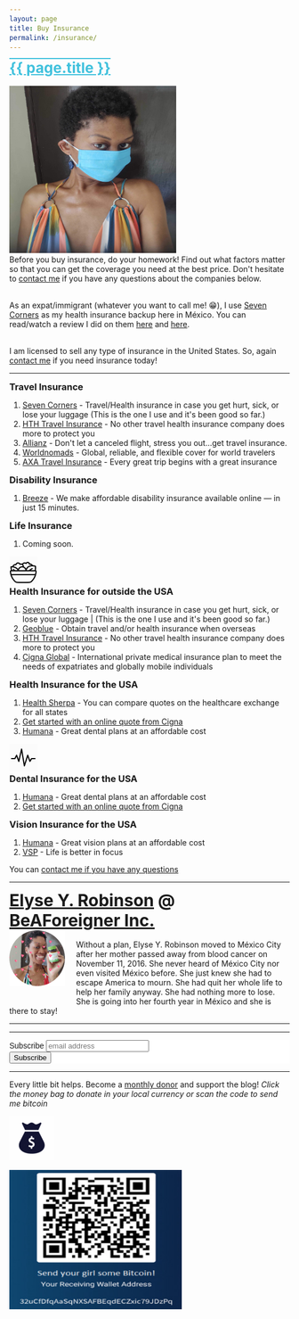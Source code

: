 ```yaml
---
layout: page
title: Buy Insurance
permalink: /insurance/
---
```


<div style="color: #40c1dd; text-align: left; font-size: 26px; font-weight: bold; text-decoration: underline overline">{{ page.title }}</div><br>

<picture>
  <source srcset="/img/insurance agent.webp" type="image/webp">
  <source srcset="/img/insurance agent.jpg" type="image/jpeg">
<img src="/img/insurance agent.jpg" alt="Elyse Y. Robinson" width="300" height="300">
</picture>

<br>
Before you buy insurance, do your homework! Find out what factors matter so that you can get the coverage you need at the best price. Don't hesitate to <a href="https://elyserobinson.com/contact">contact me</a> if you have any questions about the companies below.<br><br>

As an expat/immigrant (whatever you want to call me! 😁), I use <a href="https://www.sevencorners.com/?a=7EA9D670-6805-4F0F-AB1C-804BD2C35B7D&z=HGP2SEQ" target="_blank">Seven Corners</a> as my health insurance backup here in M&eacute;xico. You can read/watch a review I did on them <a href="https://elyserobinson.com/expat-insurance">here</a> and <a href="https://elyserobinson.com/seven-corners-review">here</a>.<br><br>

I am licensed to sell any type of insurance in the United States. So, again <a href="https://elyserobinson.com/contact">contact me</a> if you need insurance today!

<hr>

<div style="font-size: 1.17em; font-weight: bold">Travel Insurance</div>
<ol><li><a href="https://www.sevencorners.com/?a=7EA9D670-6805-4F0F-AB1C-804BD2C35B7D&z=HGP2SEQ" target="_blank">Seven Corners</a> - Travel/Health insurance in case you get hurt, sick, or lose your luggage (This is the one I use and it's been good so far.)</li>

<li><a href="https://www.hthtravelinsurance.com/insurance_landing.cfm?link_id=164252" target="_blank">HTH Travel Insurance</a> - No other travel health insurance company does more to protect you</li>

<li><a href="http://www.agentmaxonline.com/agentmaxweb/storefront/index.html#/home/?emaillinkcode=ABIYU4TLWGBGTNHC6ZWLRSKAR7AIBWE33AAW7OYIPBPWYZZAHMNGY4GI3QWHIYSJSFMRKVFBSRHL353RYXNHYWHXUUUWM6LOOV3244I%3d" target="_blank">Allianz</a> - Don't let a canceled flight, stress you out...get travel insurance.</li>

<li><a href="https://www.worldnomads.com/Turnstile/AffiliateLink?partnerCode=robisonforeigner&source=link&utm_source=robisonforeigner&utm_content=link&path=//www.worldnomads.com/travel-insurance/" target="_blank">Worldnomads</a> - Global, reliable, and flexible cover for world travelers</li>

<li><a href="https://www.awin1.com/awclick.php?gid=356196&mid=7970&awinaffid=323811&linkid=2599517&clickref=" target="_blank">AXA Travel Insurance</a> - Every great trip begins with a great insurance</li>
</ol>

<div style="font-size: 1.17em; font-weight: bold">Disability Insurance</div>
<ol>
<li><a href="https://www.meetbreeze.com/offer/1072" target="_blank">Breeze</a> - We make affordable disability insurance available online — in just 15 minutes.</li>
</ol>

<div style="font-size: 1.17em; font-weight: bold">Life Insurance</div>
<ol><li>Coming soon.</li>
</ol>

<img src="/img/salad.gif" width="50" height="50">

<div style="font-size: 1.17em; font-weight: bold">Health Insurance for outside the USA</div>
<ol><li><a href="https://www.sevencorners.com/?a=7EA9D670-6805-4F0F-AB1C-804BD2C35B7D&z=HGP2SEQ" target="_blank">Seven Corners</a> - Travel/Health insurance in case you get hurt, sick, or lose your luggage | (This is the one I use and it's been good so far.)</li>

<li><a href="https://www.geobluetravelinsurance.com/index.cfm?link_id=164252&header=y&footer=y&personalized=n" target="_blank">Geoblue</a> - Obtain travel and/or health insurance when overseas</li>

<li><a href="https://www.hthtravelinsurance.com/insurance_landing.cfm?link_id=164252" target="_blank">HTH Travel Insurance</a> - No other travel health insurance company does more to protect you</li>

<li><a href="https://www.cignaglobal.com/quote/pages/quote/PersonalInformationLiteV3.html?AffinityPartner=0c87bfca9d32b49102c4c37a2e8f1a1b&utm_source=broker&utm_medium=tlink&utm_campaign=NE10473370" target="_blank">Cigna Global</a> - International private medical insurance plan to meet the needs of expatriates and globally mobile individuals</li>
</ol>

<div style="font-size: 1.17em; font-weight: bold">Health Insurance for the USA</div>
<ol><li><a href="https://www.healthsherpa.com/marketplace/health?_agent_id=elyse-robinson&is_agent=true" target="_blank">Health Sherpa</a> - You can compare quotes on the healthcare exchange for all states</li>

<li><a href="https://cignaindividual.com/public/Users/ExternalConnect.aspx?id=496161&page=quote" target="_blank">Get started with an online quote from Cigna</a></li>

<li><a href="https://www.humana.com/agent/health-insurance-Agents/AOALanding?SANID=1798795&isMarketpointAgent=false" target="_blank">Humana</a> - Great dental plans at an affordable cost</li>
</ol>

<img src="/img/activity.gif" width="50" height="50">

<div style="font-size: 1.17em; font-weight: bold">Dental Insurance for the USA</div>
<ol><li><a href="https://www.humana.com/agent/health-insurance-Agents/AOALanding?SANID=1798795&isMarketpointAgent=false" target="_blank">Humana</a> - Great dental plans at an affordable cost</li>

<li><a href="https://cignaindividual.com/public/Users/ExternalConnect.aspx?id=496161&page=quote" target="_blank">Get started with an online quote from Cigna</a></li>
</ol>

<div style="font-size: 1.17em; font-weight: bold">Vision Insurance for the USA</div>
<ol><li><a href="https://www.humana.com/agent/health-insurance-Agents/AOALanding?SANID=1798795&isMarketpointAgent=false" target="_blank">Humana</a> - Great vision plans at an affordable cost</li>

<li><a href="https://www.individualbrokervision.com/Enroll/MbrEnroll.aspx?AgtCode=VSP21869" target="_blank">VSP</a> - Life is better in focus</li>
</ol>

You can <a href="https://elyserobinson.com/contact">contact me if you have any questions</a>

<hr>

<div style="font-size: 30px; font-weight: bold;"><a href="https://elyserobinson.com" target="_blank">Elyse Y. Robinson</a> @ <a href="https://www.beaforeigner.com" target="_blank">BeAForeigner Inc.</a></div>
<div style="float: left; padding: 0 20px 20px 0;"><img src="/img/me86.gif" width="100" height="100" alt="Elyse Y. Robinson"></div>
<br>
Without a plan, Elyse Y. Robinson moved to M&eacute;xico City after her mother passed away from blood cancer on November 11, 2016. She never heard of M&eacute;xico City nor even visited M&eacute;xico before. She just knew she had to escape America to mourn. She had quit her whole life to help her family anyway. She had nothing more to lose. She is going into her fourth year in M&eacute;xico and she is there to stay!

<hr>

<div class="sharethis-inline-share-buttons"></div>

<hr>

<!-- Begin Mailchimp Signup Form -->
<link href="//cdn-images.mailchimp.com/embedcode/horizontal-slim-10_7.css" rel="stylesheet" type="text/css">
<style type="text/css">
	#mc_embed_signup{background:#fff; clear:left; font:14px Helvetica,Arial,sans-serif; width:100%;}
	/* Add your own Mailchimp form style overrides in your site stylesheet or in this style block.
	   We recommend moving this block and the preceding CSS link to the HEAD of your HTML file. */
</style>
<div id="mc_embed_signup">
<form action="https://elyserobinson.us14.list-manage.com/subscribe/post?u=d8681ae8829338461cc453b4a&amp;id=f1fd37520f" method="post" id="mc-embedded-subscribe-form" name="mc-embedded-subscribe-form" class="validate" target="_blank" novalidate>
    <div id="mc_embed_signup_scroll">
	<label for="mce-EMAIL">Subscribe</label>
	<input type="email" value="" name="EMAIL" class="email" id="mce-EMAIL" placeholder="email address" required>
    <!-- real people should not fill this in and expect good things - do not remove this or risk form bot signups-->
    <div style="position: absolute; left: -5000px;" aria-hidden="true"><input type="text" name="b_d8681ae8829338461cc453b4a_f1fd37520f" tabindex="-1" value=""></div>
    <div class="clear"><input type="submit" value="Subscribe" name="subscribe" id="mc-embedded-subscribe" class="button"></div>
    </div>
</form>
</div>

<!--End mc_embed_signup-->

<hr>

Every little bit helps. Become a <a href="https://liberapay.com/elyserobinson" target="_blank">monthly donor</a> and support the blog! <i>Click the money bag to donate in your local currency or scan the code to send me bitcoin</i><br>

<a href="https://liberapay.com/elyserobinson" target="_blank"><img src="/img/moneybag.gif" width="80" height="80" alt="Love Elyse? Send some bitcoin!" class="center"></a>

<picture>
  <source srcset="/img/bitcoin.webp" type="image/webp">
  <source srcset="/img/bitcoin.jpeg" type="image/jpeg">
<img src="/img/bitcoin.jpeg" width="310" height="250" alt="Love Elyse? Send some bitcoin!" class="center">
</picture>
